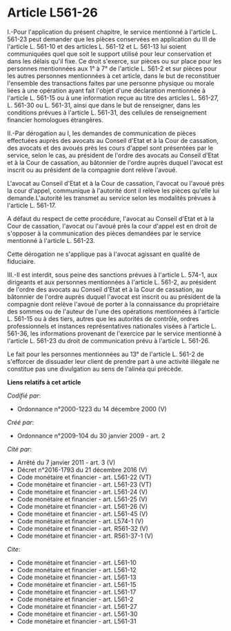 # Article L561-26

I.-Pour l'application du présent chapitre, le service mentionné à l'article L. 561-23 peut demander que les pièces conservées
en application du III de l'article L. 561-10 et des articles L. 561-12 et L. 561-13 lui soient communiquées quel que soit le
support utilisé pour leur conservation et dans les délais qu'il fixe. Ce droit s'exerce, sur pièces ou sur place pour les
personnes mentionnées aux 1° à 7° de l'article L. 561-2 et sur pièces pour les autres personnes mentionnées à cet article,
dans le but de reconstituer l'ensemble des transactions faites par une personne physique ou morale liées à une opération
ayant fait l'objet d'une déclaration mentionnée à l'article L. 561-15 ou à une information reçue au titre des articles L.
561-27, L. 561-30 ou L. 561-31, ainsi que dans le but de renseigner, dans les conditions prévues à l'article L. 561-31, des
cellules de renseignement financier homologues étrangères. 

II.-Par dérogation au I, les demandes de communication de pièces effectuées auprès des avocats au Conseil d'Etat et à la Cour
de cassation, des avocats et des avoués près les cours d'appel sont présentées par le service, selon le cas, au président de
l'ordre des avocats au Conseil d'Etat et à la Cour de cassation, au bâtonnier de l'ordre auprès duquel l'avocat est inscrit
ou au président de la compagnie dont relève l'avoué.

L'avocat au Conseil d'Etat et à la Cour de cassation, l'avocat ou l'avoué près la cour d'appel, communique à l'autorité dont
il relève les pièces qu'elle lui demande.L'autorité les transmet au service selon les modalités prévues à l'article L.
561-17.

A défaut du respect de cette procédure, l'avocat au Conseil d'Etat et à la Cour de cassation, l'avocat ou l'avoué près la
cour d'appel est en droit de s'opposer à la communication des pièces demandées par le service mentionné à l'article L.
561-23. 

Cette dérogation ne s'applique pas à l'avocat agissant en qualité de fiduciaire. 

III.-Il est interdit, sous peine des sanctions prévues à l'article L. 574-1, aux dirigeants et aux personnes mentionnées à
l'article L. 561-2, au président de l'ordre des avocats au Conseil d'Etat et à la Cour de cassation, au bâtonnier de l'ordre
auprès duquel l'avocat est inscrit ou au président de la compagnie dont relève l'avoué de porter à la connaissance du
propriétaire des sommes ou de l'auteur de l'une des opérations mentionnées à l'article L. 561-15 ou à des tiers, autres que
les autorités de contrôle, ordres professionnels et instances représentatives nationales visées à l'article L. 561-36, les
informations provenant de l'exercice par le service mentionné à l'article L. 561-23 du droit de communication prévu à
l'article L. 561-26. 

Le fait pour les personnes mentionnées au 13° de l'article L. 561-2 de s'efforcer de dissuader leur client de prendre part à
une activité illégale ne constitue pas une divulgation au sens de l'alinéa qui précède.

**Liens relatifs à cet article**

_Codifié par_:

  - Ordonnance n°2000-1223 du 14 décembre 2000 (V)

_Créé par_:

  - Ordonnance n°2009-104 du 30 janvier 2009 - art. 2

_Cité par_:

  - Arrêté du 7 janvier 2011 - art. 3 (V)
  - Décret n°2016-1793 du 21 décembre 2016 (V)
  - Code monétaire et financier - art. L561-22 (VT)
  - Code monétaire et financier - art. L561-23 (VT)
  - Code monétaire et financier - art. L561-24 (V)
  - Code monétaire et financier - art. L561-25 (V)
  - Code monétaire et financier - art. L561-26 (V)
  - Code monétaire et financier - art. L561-45 (V)
  - Code monétaire et financier - art. L574-1 (V)
  - Code monétaire et financier - art. R561-32 (V)
  - Code monétaire et financier - art. R561-37-1 (V)

_Cite_:

  - Code monétaire et financier - art. L561-10
  - Code monétaire et financier - art. L561-12
  - Code monétaire et financier - art. L561-13
  - Code monétaire et financier - art. L561-15
  - Code monétaire et financier - art. L561-17
  - Code monétaire et financier - art. L561-2
  - Code monétaire et financier - art. L561-27
  - Code monétaire et financier - art. L561-30
  - Code monétaire et financier - art. L561-31
